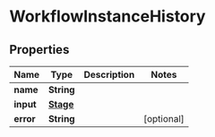 

# WorkflowInstanceHistory


## Properties

| Name | Type | Description | Notes |
|------------ | ------------- | ------------- | -------------|
|**name** | **String** |  |  |
|**input** | [**Stage**](Stage.md) |  |  |
|**error** | **String** |  |  [optional] |



